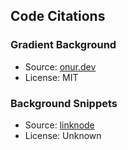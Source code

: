 ## Code Citations

### Gradient Background
- Source: [onur.dev](https://github.com/suyalcinkaya/onur.dev/blob/83d3d108f156a3fab9a90786e00813fc73a3414e/src/components/gradient-bg.js)
- License: MIT

### Background Snippets
- Source: [linknode](https://github.com/sujjeee/linknode/blob/4ae64141398ae2c5ebbb1b2c67739f2ea945b615/src/components/background/BgSnippets.tsx)
- License: Unknown